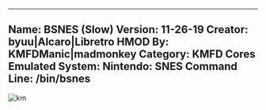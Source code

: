 -----------------------
Name: BSNES (Slow)
Version: 11-26-19
Creator: byuu|Alcaro|Libretro
HMOD By: KMFDManic|madmonkey
Category: KMFD Cores
Emulated System: Nintendo: SNES
Command Line: /bin/bsnes
-----------------------
![km](https://i.imgur.com/at8FjsZ.png)
